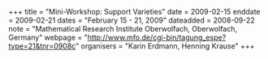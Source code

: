 +++
title = "Mini-Workshop: Support Varieties"
date = 2009-02-15
enddate = 2009-02-21
dates = "February 15 - 21, 2009"
dateadded = 2008-09-22
note = "Mathematical Research Institute Oberwolfach, Oberwolfach, Germany"
webpage = "http://www.mfo.de/cgi-bin/tagung_espe?type=21&tnr=0908c"
organisers = "Karin Erdmann, Henning Krause"
+++
